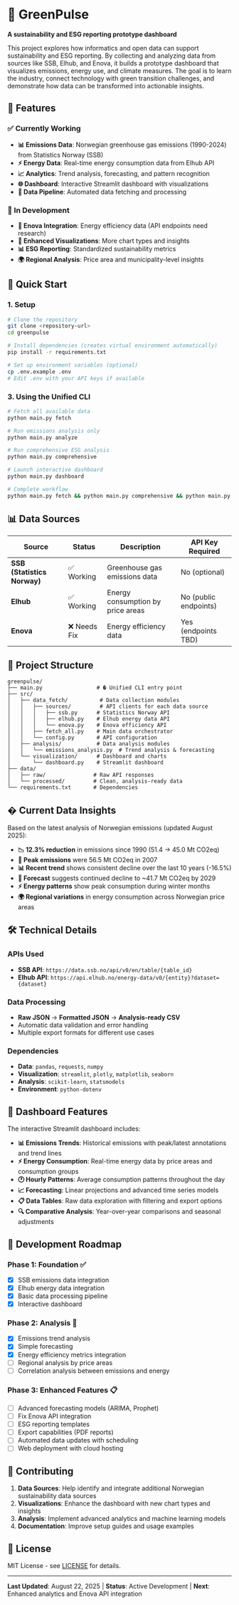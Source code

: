 # 🌱 GreenPulse

**A sustainability and ESG reporting prototype dashboard**

This project explores how informatics and open data can support sustainability and ESG reporting. By collecting and analyzing data from sources like SSB, Elhub, and Enova, it builds a prototype dashboard that visualizes emissions, energy use, and climate measures. The goal is to learn the industry, connect technology with green transition challenges, and demonstrate how data can be transformed into actionable insights.

## 🎯 Features

### ✅ Currently Working
- **📊 Emissions Data**: Norwegian greenhouse gas emissions (1990-2024) from Statistics Norway (SSB)
- **⚡ Energy Data**: Real-time energy consumption data from Elhub API
- **📈 Analytics**: Trend analysis, forecasting, and pattern recognition
- **🌐 Dashboard**: Interactive Streamlit dashboard with visualizations
- **🔄 Data Pipeline**: Automated data fetching and processing

### 🚧 In Development
- **🔋 Enova Integration**: Energy efficiency data (API endpoints need research)
- **🎨 Enhanced Visualizations**: More chart types and insights
- **📊 ESG Reporting**: Standardized sustainability metrics
- **🌍 Regional Analysis**: Price area and municipality-level insights

## 🚀 Quick Start

### 1. Setup
```bash
# Clone the repository
git clone <repository-url>
cd greenpulse

# Install dependencies (creates virtual environment automatically)
pip install -r requirements.txt

# Set up environment variables (optional)
cp .env.example .env
# Edit .env with your API keys if available
```

### 3. Using the Unified CLI
```bash
# Fetch all available data
python main.py fetch

# Run emissions analysis only
python main.py analyze

# Run comprehensive ESG analysis
python main.py comprehensive

# Launch interactive dashboard
python main.py dashboard

# Complete workflow
python main.py fetch && python main.py comprehensive && python main.py dashboard
```

## 📊 Data Sources

| Source | Status | Description | API Key Required |
|--------|--------|-------------|------------------|
| **SSB (Statistics Norway)** | ✅ Working | Greenhouse gas emissions data | No (optional) |
| **Elhub** | ✅ Working | Energy consumption by price areas | No (public endpoints) |
| **Enova** | ❌ Needs Fix | Energy efficiency data | Yes (endpoints TBD) |

## 📁 Project Structure

```
greenpulse/
├── main.py                 # � Unified CLI entry point
├── src/
│   ├── data_fetch/          # Data collection modules
│   │   ├── sources/         # API clients for each data source
│   │   │   ├── ssb.py      # Statistics Norway API
│   │   │   ├── elhub.py    # Elhub energy data API  
│   │   │   └── enova.py    # Enova efficiency API
│   │   ├── fetch_all.py    # Main data orchestrator
│   │   └── config.py       # API configuration
│   ├── analysis/           # Data analysis modules
│   │   └── emissions_analysis.py  # Trend analysis & forecasting
│   └── visualization/      # Dashboard and charts
│       └── dashboard.py    # Streamlit dashboard
├── data/
│   ├── raw/               # Raw API responses
│   └── processed/         # Clean, analysis-ready data
└── requirements.txt       # Dependencies
```

## � Current Data Insights

Based on the latest analysis of Norwegian emissions (updated August 2025):

- **📉 12.3% reduction** in emissions since 1990 (51.4 → 45.0 Mt CO2eq)
- **🎯 Peak emissions** were 56.5 Mt CO2eq in 2007
- **📊 Recent trend** shows consistent decline over the last 10 years (-16.5%)
- **🔮 Forecast** suggests continued decline to ~41.7 Mt CO2eq by 2029
- **⚡ Energy patterns** show peak consumption during winter months
- **🌍 Regional variations** in energy consumption across Norwegian price areas

## 🛠️ Technical Details

### APIs Used
- **SSB API**: `https://data.ssb.no/api/v0/en/table/{table_id}`
- **Elhub API**: `https://api.elhub.no/energy-data/v0/{entity}?dataset={dataset}`

### Data Processing
- **Raw JSON** → **Formatted JSON** → **Analysis-ready CSV**
- Automatic data validation and error handling
- Multiple export formats for different use cases

### Dependencies
- **Data**: `pandas`, `requests`, `numpy`
- **Visualization**: `streamlit`, `plotly`, `matplotlib`, `seaborn`
- **Analysis**: `scikit-learn`, `statsmodels`
- **Environment**: `python-dotenv`

## 🎨 Dashboard Features

The interactive Streamlit dashboard includes:

- **📊 Emissions Trends**: Historical emissions with peak/latest annotations and trend lines
- **⚡ Energy Consumption**: Real-time energy data by price areas and consumption groups
- **🕐 Hourly Patterns**: Average consumption patterns throughout the day
- **📈 Forecasting**: Linear projections and advanced time series models
- **📋 Data Tables**: Raw data exploration with filtering and export options
- **🔍 Comparative Analysis**: Year-over-year comparisons and seasonal adjustments

## 🔧 Development Roadmap

### Phase 1: Foundation ✅
- [x] SSB emissions data integration
- [x] Elhub energy data integration  
- [x] Basic data processing pipeline
- [x] Interactive dashboard

### Phase 2: Analysis 🚧
- [x] Emissions trend analysis
- [x] Simple forecasting
- [x] Energy efficiency metrics integration
- [ ] Regional analysis by price areas
- [ ] Correlation analysis between emissions and energy

### Phase 3: Enhanced Features 📋
- [ ] Advanced forecasting models (ARIMA, Prophet)
- [ ] Fix Enova API integration
- [ ] ESG reporting templates
- [ ] Export capabilities (PDF reports)
- [ ] Automated data updates with scheduling
- [ ] Web deployment with cloud hosting

## 🤝 Contributing

1. **Data Sources**: Help identify and integrate additional Norwegian sustainability data sources
2. **Visualizations**: Enhance the dashboard with new chart types and insights
3. **Analysis**: Implement advanced analytics and machine learning models
4. **Documentation**: Improve setup guides and usage examples

## 📄 License

MIT License - see [LICENSE](LICENSE) for details.

---

**Last Updated**: August 22, 2025 | **Status**: Active Development | **Next**: Enhanced analytics and Enova API integration